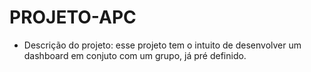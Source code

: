 # PROJETO-APC
- Descrição do projeto: esse projeto tem o intuito de desenvolver um dashboard em conjuto com um grupo, já pré definido.
